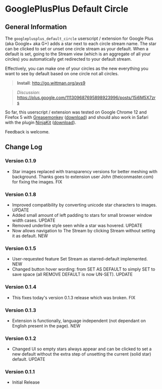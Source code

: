 # GooglePlusPlus Default Circle

## General Information
The `googleplusplus_default_circle` userscript / extension for Google Plus (aka Google+ aka G+) adds a star next to each circle stream name. The star can be clicked to set or unset one circle stream as your default. When a default is set, going to the Stream view (which is an aggregate of all your circles) you automatically get redirected to your default stream.

Effectively, you can make one of your circles as the new everything you want to see by default based on one circle not all circles.

>**Install**: <http://go.wittman.org/ays9>

>_Discussion_: <https://plus.google.com/111309687695898923996/posts/15i6M5X7zrs>

So far, this userscript / extension was tested on Google Chrome 12 and Firefox 5 with [Greasemonkey](http://www.greasespot.net/) ([download](https://addons.mozilla.org/firefox/748/)) and should also work in Safari with the plugin [NinjaKit](http://d.hatena.ne.jp/os0x/20100612/1276330696) ([download](http://ss-o.net/safari/extension/NinjaKit.safariextz)).

Feedback is welcome.

## Change Log

### Version 0.1.9

- Star images replaced with transparency versions for better meshing with background. Thanks goes to extension user John (theiconmaster.com) for fixing the images. FIX

### Version 0.1.8

- Improved compatibility by converting unicode star characters to images. UPDATE
- Added small amount of left padding to stars for small browser window width cases. UPDATE
- Removed underline style seen while a star was hovered. UPDATE
- Now allows navigation to The Stream by clicking Stream without setting it as default. NEW

### Version 0.1.5

- User-requested feature Set Stream as starred-default implemented. NEW
- Changed button hover wording: from SET AS DEFAULT to simply SET to save space (all REMOVE DEFAULT is now UN-SET). UPDATE

### Version 0.1.4

- This fixes today's version 0.1.3 release which was broken. FIX

### Version 0.1.3

- Extension is functionally, language independent (not dependant on English present in the page). NEW

### Version 0.1.2

- Changed UI so empty stars always appear and can be clicked to set a new default without the extra step of unsetting the current (solid star) default. UPDATE

### Version 0.1.1

- Initial Release